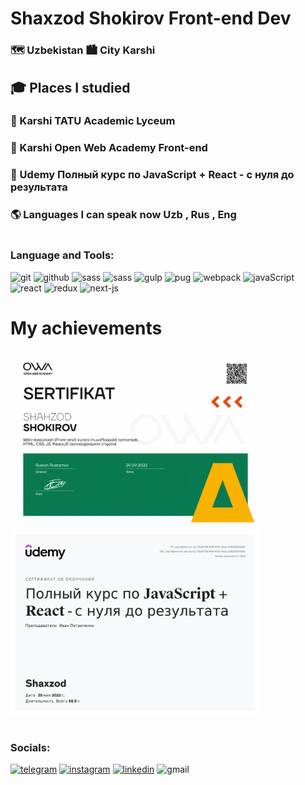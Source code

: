 # Shaxzod Shokirov Front-end Dev

### 🗺️ Uzbekistan 🏙️ City Karshi

## 🎓 Places I studied

### 🌱 Karshi TATU Academic Lyceum

### 🌱 Karshi Open Web Academy Front-end

### 🌱 Udemy Полный курс по JavaScript + React - с нуля до результата

### 🌎 Languages I can speak now Uzb , Rus , Eng

#

### Language and Tools:

![git](https://img.shields.io/badge/git-000?style=for-the-badge&logo=git)
![github](https://img.shields.io/badge/github-000?style=for-the-badge&logo=github)
![sass](https://img.shields.io/badge/sass/scss-000?style=for-the-badge&logo=sass)
![sass](https://img.shields.io/badge/bootstrap-000?style=for-the-badge&logo=bootstrap)
![gulp](https://img.shields.io/badge/gulp-000?style=for-the-badge&logo=gulp)
![pug](https://img.shields.io/badge/pug-000?style=for-the-badge&logo=pug)
![webpack](https://img.shields.io/badge/webpack-000?style=for-the-badge&logo=webpack)
![javaScript](https://img.shields.io/badge/javaScript-000?style=for-the-badge&logo=javascript)
![react](https://img.shields.io/badge/react-000?style=for-the-badge&logo=react)
![redux](https://img.shields.io/badge/redux-000?style=for-the-badge&logo=redux)
![next-js](https://img.shields.io/badge/next.js-000?style=for-the-badge&logo=next.js)

# My achievements

[<img src="https://github.com/shokirovshaxzod/shokirovshaxzod/blob/main/assets/owa.png" alt="not photo" width="400">](https://owa.uz/)
[<img src="https://github.com/shokirovshaxzod/shokirovshaxzod/blob/main/assets/udemy.jpg" alt="not photo" width="400">](https://www.udemy.com/certificate/UC-78e87f38-ff04-470c-9cab-02620503a56c/?utm_source=sendgrid.com&utm_medium=email&utm_campaign=email)

##

#

### Socials:

[![telegram](https://img.shields.io/badge/telegram-000?style=for-the-badge&logo=telegram)](https://web.telegram.org/k/#@Shaxzod1019)
[![instagram](https://img.shields.io/badge/instagram-000?style=for-the-badge&logo=instagram)](https://www.instagram.com/shaxzod__shokirov/)
[![linkedin](https://img.shields.io/badge/linkedin-000?style=for-the-badge&logo=linkedin)](https://www.linkedin.com/in/shaxzod-shokirov-768828235/)
![gmail](https://img.shields.io/badge/shokirovshaxzod32@gmail.com-000?style=for-the-badge&logo=gmail)

#
